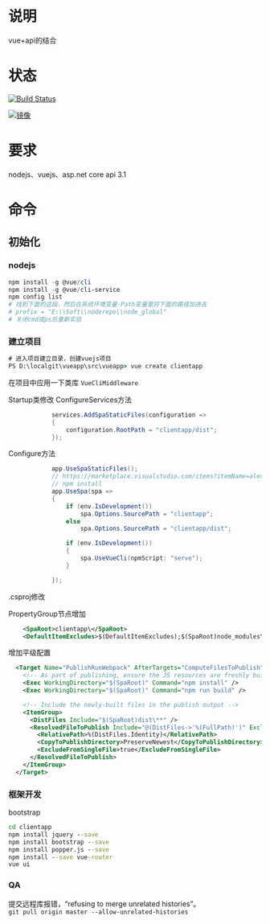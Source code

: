 # 说明
vue+api的结合

# 状态
[![Build Status](https://cloud.drone.io/api/badges/huxb-home/vueapp/status.svg)](https://cloud.drone.io/huxb-home/vueapp)

[![镜像](https://img.shields.io/badge/Docker-vueapp-blue.svg)](https://hub.docker.com/r/dkww/vueapp)

# 要求
nodejs、vuejs、asp.net core api 3.1

# 命令
## 初始化
### nodejs
```powershell
npm install -g @vue/cli
npm install -g @vue/cli-service
npm config list
# 找到下面的这段，然后在系统环境变量-Path变量里将下面的路径加进去
# prefix = "E:\\Soft\\noderepo\\node_global"
# 关闭cmd或ps后重新实验
```
### 建立项目
```bat
# 进入项目建立目录，创建vuejs项目
PS D:\localgit\vueapp\src\vueapp> vue create clientapp
```
在项目中应用一下类库
```VueCliMiddleware```

Startup类修改
ConfigureServices方法
```c#
            services.AddSpaStaticFiles(configuration =>
            {
                configuration.RootPath = "clientapp/dist";
            });
```
Configure方法
```c#
            app.UseSpaStaticFiles();
            // https://marketplace.visualstudio.com/items?itemName=alexandredotnet.netcorevuejs&ssr=false#review-details
            // npm install
            app.UseSpa(spa =>
            {
                if (env.IsDevelopment())
                    spa.Options.SourcePath = "clientapp";
                else
                    spa.Options.SourcePath = "clientapp/dist";

                if (env.IsDevelopment())
                {
                    spa.UseVueCli(npmScript: "serve");
                }

            });
```

.csproj修改

PropertyGroup节点增加
```xml
    <SpaRoot>clientapp\</SpaRoot>
    <DefaultItemExcludes>$(DefaultItemExcludes);$(SpaRoot)node_modules\**</DefaultItemExcludes>
```
增加平级配置
```xml
  <Target Name="PublishRunWebpack" AfterTargets="ComputeFilesToPublish">
    <!-- As part of publishing, ensure the JS resources are freshly built in production mode -->
    <Exec WorkingDirectory="$(SpaRoot)" Command="npm install" />
    <Exec WorkingDirectory="$(SpaRoot)" Command="npm run build" />

    <!-- Include the newly-built files in the publish output -->
    <ItemGroup>
      <DistFiles Include="$(SpaRoot)dist\**" />
      <ResolvedFileToPublish Include="@(DistFiles->'%(FullPath)')" Exclude="@(ResolvedFileToPublish)">
        <RelativePath>%(DistFiles.Identity)</RelativePath>
        <CopyToPublishDirectory>PreserveNewest</CopyToPublishDirectory>
        <ExcludeFromSingleFile>true</ExcludeFromSingleFile>
      </ResolvedFileToPublish>
    </ItemGroup>
  </Target>
```

### 框架开发
bootstrap
```bat
cd clientapp
npm install jquery --save
npm install bootstrap --save
npm install popper.js --save
npm install --save vue-router
vue ui
```

### QA
提交远程库报错，“refusing to merge unrelated histories”。  
```git pull origin master --allow-unrelated-histories```